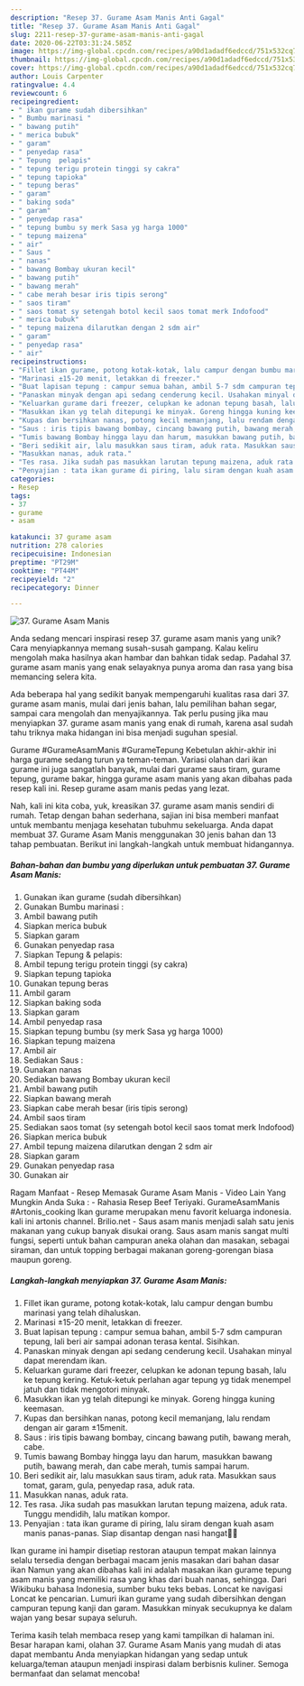 ```yaml
---
description: "Resep 37. Gurame Asam Manis Anti Gagal"
title: "Resep 37. Gurame Asam Manis Anti Gagal"
slug: 2211-resep-37-gurame-asam-manis-anti-gagal
date: 2020-06-22T03:31:24.585Z
image: https://img-global.cpcdn.com/recipes/a90d1adadf6edccd/751x532cq70/37-gurame-asam-manis-foto-resep-utama.jpg
thumbnail: https://img-global.cpcdn.com/recipes/a90d1adadf6edccd/751x532cq70/37-gurame-asam-manis-foto-resep-utama.jpg
cover: https://img-global.cpcdn.com/recipes/a90d1adadf6edccd/751x532cq70/37-gurame-asam-manis-foto-resep-utama.jpg
author: Louis Carpenter
ratingvalue: 4.4
reviewcount: 6
recipeingredient:
- " ikan gurame sudah dibersihkan"
- " Bumbu marinasi "
- " bawang putih"
- " merica bubuk"
- " garam"
- " penyedap rasa"
- " Tepung  pelapis"
- " tepung terigu protein tinggi sy cakra"
- " tepung tapioka"
- " tepung beras"
- " garam"
- " baking soda"
- " garam"
- " penyedap rasa"
- " tepung bumbu sy merk Sasa yg harga 1000"
- " tepung maizena"
- " air"
- " Saus "
- " nanas"
- " bawang Bombay ukuran kecil"
- " bawang putih"
- " bawang merah"
- " cabe merah besar iris tipis serong"
- " saos tiram"
- " saos tomat sy setengah botol kecil saos tomat merk Indofood"
- " merica bubuk"
- " tepung maizena dilarutkan dengan 2 sdm air"
- " garam"
- " penyedap rasa"
- " air"
recipeinstructions:
- "Fillet ikan gurame, potong kotak-kotak, lalu campur dengan bumbu marinasi yang telah dihaluskan."
- "Marinasi ±15-20 menit, letakkan di freezer."
- "Buat lapisan tepung : campur semua bahan, ambil 5-7 sdm campuran tepung, lali beri air sampai adonan terasa kental. Sisihkan."
- "Panaskan minyak dengan api sedang cenderung kecil. Usahakan minyal dapat merendam ikan."
- "Keluarkan gurame dari freezer, celupkan ke adonan tepung basah, lalu ke tepung kering. Ketuk-ketuk perlahan agar tepung yg tidak menempel jatuh dan tidak mengotori minyak."
- "Masukkan ikan yg telah ditepungi ke minyak. Goreng hingga kuning keemasan."
- "Kupas dan bersihkan nanas, potong kecil memanjang, lalu rendam dengan air garam ±15menit."
- "Saus : iris tipis bawang bombay, cincang bawang putih, bawang merah, cabe."
- "Tumis bawang Bombay hingga layu dan harum, masukkan bawang putih, bawang merah, dan cabe merah, tumis sampai harum."
- "Beri sedikit air, lalu masukkan saus tiram, aduk rata. Masukkan saus tomat, garam, gula, penyedap rasa, aduk rata."
- "Masukkan nanas, aduk rata."
- "Tes rasa. Jika sudah pas masukkan larutan tepung maizena, aduk rata. Tunggu mendidih, lalu matikan kompor."
- "Penyajian : tata ikan gurame di piring, lalu siram dengan kuah asam manis panas-panas. Siap disantap dengan nasi hangat🍛🍚"
categories:
- Resep
tags:
- 37
- gurame
- asam

katakunci: 37 gurame asam 
nutrition: 278 calories
recipecuisine: Indonesian
preptime: "PT29M"
cooktime: "PT44M"
recipeyield: "2"
recipecategory: Dinner

---
```



![37. Gurame Asam Manis](https://img-global.cpcdn.com/recipes/a90d1adadf6edccd/751x532cq70/37-gurame-asam-manis-foto-resep-utama.jpg)

Anda sedang mencari inspirasi resep 37. gurame asam manis yang unik? Cara menyiapkannya memang susah-susah gampang. Kalau keliru mengolah maka hasilnya akan hambar dan bahkan tidak sedap. Padahal 37. gurame asam manis yang enak selayaknya punya aroma dan rasa yang bisa memancing selera kita.

Ada beberapa hal yang sedikit banyak mempengaruhi kualitas rasa dari 37. gurame asam manis, mulai dari jenis bahan, lalu pemilihan bahan segar, sampai cara mengolah dan menyajikannya. Tak perlu pusing jika mau menyiapkan 37. gurame asam manis yang enak di rumah, karena asal sudah tahu triknya maka hidangan ini bisa menjadi suguhan spesial.

Gurame #GurameAsamManis #GurameTepung Kebetulan akhir-akhir ini harga gurame sedang turun ya teman-teman. Variasi olahan dari ikan gurame ini juga sangatlah banyak, mulai dari gurame saus tiram, gurame tepung, gurame bakar, hingga gurame asam manis yang akan dibahas pada resep kali ini. Resep gurame asam manis pedas yang lezat.


Nah, kali ini kita coba, yuk, kreasikan 37. gurame asam manis sendiri di rumah. Tetap dengan bahan sederhana, sajian ini bisa memberi manfaat untuk membantu menjaga kesehatan tubuhmu sekeluarga. Anda dapat membuat 37. Gurame Asam Manis menggunakan 30 jenis bahan dan 13 tahap pembuatan. Berikut ini langkah-langkah untuk membuat hidangannya.

<!--inarticleads1-->

##### Bahan-bahan dan bumbu yang diperlukan untuk pembuatan 37. Gurame Asam Manis:

1. Gunakan  ikan gurame (sudah dibersihkan)
1. Gunakan  Bumbu marinasi :
1. Ambil  bawang putih
1. Siapkan  merica bubuk
1. Siapkan  garam
1. Gunakan  penyedap rasa
1. Siapkan  Tepung &amp; pelapis:
1. Ambil  tepung terigu protein tinggi (sy cakra)
1. Siapkan  tepung tapioka
1. Gunakan  tepung beras
1. Ambil  garam
1. Siapkan  baking soda
1. Siapkan  garam
1. Ambil  penyedap rasa
1. Siapkan  tepung bumbu (sy merk Sasa yg harga 1000)
1. Siapkan  tepung maizena
1. Ambil  air
1. Sediakan  Saus :
1. Gunakan  nanas
1. Sediakan  bawang Bombay ukuran kecil
1. Ambil  bawang putih
1. Siapkan  bawang merah
1. Siapkan  cabe merah besar (iris tipis serong)
1. Ambil  saos tiram
1. Sediakan  saos tomat (sy setengah botol kecil saos tomat merk Indofood)
1. Siapkan  merica bubuk
1. Ambil  tepung maizena dilarutkan dengan 2 sdm air
1. Siapkan  garam
1. Gunakan  penyedap rasa
1. Gunakan  air


Ragam Manfaat - Resep Memasak Gurame Asam Manis - Video Lain Yang Mungkin Anda Suka : - Rahasia Resep Beef Teriyaki. GurameAsamManis #Artonis_cooking Ikan gurame merupakan menu favorit keluarga indonesia. kali ini artonis channel. Brilio.net - Saus asam manis menjadi salah satu jenis makanan yang cukup banyak disukai orang. Saus asam manis sangat multi fungsi, seperti untuk bahan campuran aneka olahan dan masakan, sebagai siraman, dan untuk topping berbagai makanan goreng-gorengan biasa maupun goreng. 

<!--inarticleads2-->

##### Langkah-langkah menyiapkan 37. Gurame Asam Manis:

1. Fillet ikan gurame, potong kotak-kotak, lalu campur dengan bumbu marinasi yang telah dihaluskan.
1. Marinasi ±15-20 menit, letakkan di freezer.
1. Buat lapisan tepung : campur semua bahan, ambil 5-7 sdm campuran tepung, lali beri air sampai adonan terasa kental. Sisihkan.
1. Panaskan minyak dengan api sedang cenderung kecil. Usahakan minyal dapat merendam ikan.
1. Keluarkan gurame dari freezer, celupkan ke adonan tepung basah, lalu ke tepung kering. Ketuk-ketuk perlahan agar tepung yg tidak menempel jatuh dan tidak mengotori minyak.
1. Masukkan ikan yg telah ditepungi ke minyak. Goreng hingga kuning keemasan.
1. Kupas dan bersihkan nanas, potong kecil memanjang, lalu rendam dengan air garam ±15menit.
1. Saus : iris tipis bawang bombay, cincang bawang putih, bawang merah, cabe.
1. Tumis bawang Bombay hingga layu dan harum, masukkan bawang putih, bawang merah, dan cabe merah, tumis sampai harum.
1. Beri sedikit air, lalu masukkan saus tiram, aduk rata. Masukkan saus tomat, garam, gula, penyedap rasa, aduk rata.
1. Masukkan nanas, aduk rata.
1. Tes rasa. Jika sudah pas masukkan larutan tepung maizena, aduk rata. Tunggu mendidih, lalu matikan kompor.
1. Penyajian : tata ikan gurame di piring, lalu siram dengan kuah asam manis panas-panas. Siap disantap dengan nasi hangat🍛🍚


Ikan gurame ini hampir disetiap restoran ataupun tempat makan lainnya selalu tersedia dengan berbagai macam jenis masakan dari bahan dasar ikan Namun yang akan dibahas kali ini adalah masakan ikan gurame tepung asam manis yang memiliki rasa yang khas dari buah nanas, sehingga. Dari Wikibuku bahasa Indonesia, sumber buku teks bebas. Loncat ke navigasi Loncat ke pencarian. Lumuri ikan gurame yang sudah dibersihkan dengan campuran tepung kanji dan garam. Masukkan minyak secukupnya ke dalam wajan yang besar supaya seluruh. 

Terima kasih telah membaca resep yang kami tampilkan di halaman ini. Besar harapan kami, olahan 37. Gurame Asam Manis yang mudah di atas dapat membantu Anda menyiapkan hidangan yang sedap untuk keluarga/teman ataupun menjadi inspirasi dalam berbisnis kuliner. Semoga bermanfaat dan selamat mencoba!
